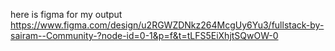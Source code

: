 here is figma for my output
https://www.figma.com/design/u2RGWZDNkz264McgUy6Yu3/fullstack-by-sairam--Community-?node-id=0-1&p=f&t=tLFS5EiXhjtSQwOW-0
